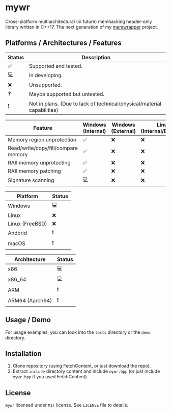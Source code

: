 # mywr

Cross-platform multiarchitectural (in future) memhacking header-only library written in C++17. The next generation of my [memwrapper](https://github.com/The-Musaigen/memwrapper) project.

## Platforms / Architectures / Features

| Status | Description                                                             |
| ------ | ----------------------------------------------------------------------- |
| ✅      | Supported and tested.                                                   |
| 💻      | In developing.                                                          |
| ❌      | Unsupported.                                                            |
| ❓      | Maybe supported but untested.                                           |
| ❗      | Not in plans. (Due to lack of technical/physical/material capabilities) |

| Feature                             | Windows (Internal) | Windows (External) | Linux (Internal/External) |
| ----------------------------------- | ------------------ | ------------------ | ------------------------- |
| Memory region unprotection          | ✅                  | ❌                  | ❌                         |
| Read/write/copy/fill/compare memory | ✅                  | ❌                  | ❌                         |
| RAII memory unprotecting            | ✅                  | ❌                  | ❌                         |
| RAII memory patching                | ✅                  | ❌                  | ❌                         |
| Signature scanning                  | 💻                  | ❌                  | ❌                         |

| Platform        | Status |
| --------------- | ------ |
| Windows         | 💻      |
| Linux           | ❌      |
| Linux (FreeBSD) | ❌      |
| Andorid         | ❗      |
| macOS           | ❗      |

| Architecture    | Status |
| --------------- | ------ |
| x86             | 💻      |
| x86_64          | 💻      |
| ARM             | ❗      |
| ARM64 (Aarch64) | ❗      |

## Usage / Demo

For usage examples, you can look into the `tests` directory or the `demo` directory.

## Installation

1. Clone repository (using FetchContent, or just download the repo).
2. Extract `include` directory content and include `mywr.hpp` (or just include `mywr.hpp` if you used FetchContent).

## License

`mywr` licensed under `MIT` license. See `LICENSE` file to details.
